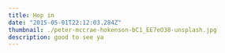 ```yaml
---
title: Hop in
date: "2015-05-01T22:12:03.284Z"
thumbnail: ./peter-mccrae-hokenson-bC1_EE7eO38-unsplash.jpg
description: good to see ya
---
```

